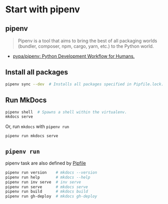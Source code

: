 # Start with pipenv



## pipenv

> Pipenv is a tool that aims to bring the best of all packaging worlds (bundler, composer, npm, cargo, yarn, etc.) to the Python world.

- [pypa/pipenv: Python Development Workflow for Humans.](https://github.com/pypa/pipenv)



## Install all packages

```sh
pipenv sync --dev  # Installs all packages specified in Pipfile.lock.
```



## Run MkDocs

```sh
pipenv shell  # Spawns a shell within the virtualenv.
mkdocs serve
```

Or, run `mkdocs` with `pipenv run`

```sh
pipenv run mkdocs serve
```



## `pipenv run`

pipenv task are also defined by [Pipfile](https://github.com/peaceiris/mkdocs-material-boilerplate/blob/master/Pipfile)

```sh
pipenv run version    # mkdocs --version
pipenv run help       # mkdocs --help
pipenv run inv serve  # inv serve
pipenv run serve      # mkdocs serve
pipenv run build      # mkdocs build
pipenv run gh-deploy  # mkdocs gh-deploy
```

